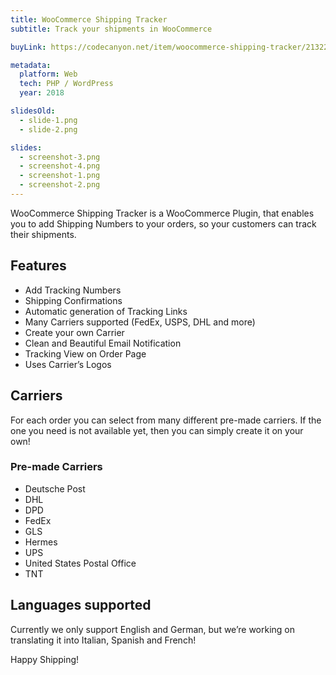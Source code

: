 ```yaml
---
title: WooCommerce Shipping Tracker
subtitle: Track your shipments in WooCommerce

buyLink: https://codecanyon.net/item/woocommerce-shipping-tracker/21322102

metadata:
  platform: Web
  tech: PHP / WordPress
  year: 2018

slidesOld:
  - slide-1.png
  - slide-2.png

slides:
  - screenshot-3.png
  - screenshot-4.png
  - screenshot-1.png
  - screenshot-2.png
---
```


WooCommerce Shipping Tracker is a WooCommerce Plugin, that enables you to add Shipping Numbers to your orders, so your customers can track their shipments.

## Features

- Add Tracking Numbers
- Shipping Confirmations
- Automatic generation of Tracking Links
- Many Carriers supported (FedEx, USPS, DHL and more)
- Create your own Carrier
- Clean and Beautiful Email Notification
- Tracking View on Order Page
- Uses Carrier’s Logos

## Carriers

For each order you can select from many different pre-made carriers. If the one you need is not available yet, then you can simply create it on your own!

### Pre-made Carriers

- Deutsche Post
- DHL
- DPD
- FedEx
- GLS
- Hermes
- UPS
- United States Postal Office
- TNT

## Languages supported

Currently we only support English and German, but we’re working on translating it into Italian, Spanish and French!

Happy Shipping!
